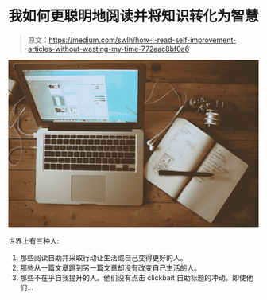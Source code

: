# 我如何更聪明地阅读并将知识转化为智慧

> 原文：<https://medium.com/swlh/how-i-read-self-improvement-articles-without-wasting-my-time-772aac8bf0a6>

![](img/294e4ad9684174414f5cedb40179df5e.png)

世界上有三种人:

1.  那些阅读自助并采取行动让生活或自己变得更好的人。
2.  那些从一篇文章跳到另一篇文章却没有改变自己生活的人。
3.  那些不在乎自我提升的人。他们没有点击 clickbait 自助标题的冲动。即使他们…